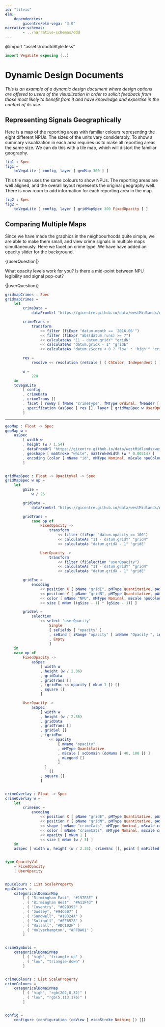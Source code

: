```yaml
---
id: "litvis"
elm:
    dependencies:
        gicentre/elm-vega: "3.0"
narrative-schemas:
        - ../narrative-schemas/ddd
---
```


@import "assets/robotoStyle.less"

```elm {l=hidden}
import VegaLite exposing (..)
```

# Dynamic Design Documents

_This is an example of a dynamic design document where design options are offered to users of the visualization in order to solicit feedback from those most likely to benefit from it and have knowledge and expertise in the context of its use._

## Representing Signals Geographically

Here is a map of the reporting areas with familiar colours representing the eight different NPUs.
The sizes of the units vary considerably.
To show a summary visualization in each area requires us to make all reporting areas the same size. We can do this with a tile map, which will distort the familiar geography.

```elm {v}
fig1 : Spec
fig1 =
    toVegaLite [ config, layer [ geoMap 300 ] ]
```

This tile map uses the same colours to show NPUs.
The reporting areas are well aligned, and the overall layout represents the original geography well.
There is now room to add information for each reporting area in the map.

```elm {v}
fig2 : Spec
fig2 =
    toVegaLite [ config, layer [ gridMapSpec 300 FixedOpacity ] ]
```

## Comparing Multiple Maps

Since we have made the graphics in the neighbourhoods quite simple, we are able to make them small, and view crime signals in multiple maps simultaneously. Here we facet on crime type.
We have have added an opacity slider for the background.

{(userQuestion|}

What opacity levels work for you?
Is there a mid-point between NPU legibility and signal pop-out?

{|userQuestion)}

```elm {v interactive}
gridmapCrimes : Spec
gridmapCrimes =
    let
        crimeData =
            dataFromUrl "https://gicentre.github.io/data/westMidlands/westMidsCrimesShort.tsv" []

        crimeTrans =
            transform
                << filter (fiExpr "datum.month == '2016-06'")
                << filter (fiExpr "abs(datum.runs) >= 7")
                << calculateAs "11 - datum.gridY" "gridN"
                << calculateAs "datum.gridX - 1" "gridE"
                << calculateAs "datum.zScore < 0 ? 'low' : 'high'" "crimeCats"

        res =
            resolve << resolution (reScale [ ( ChColor, Independent ) ])

        w =
            220
    in
    toVegaLite
        [ config
        , crimeData
        , crimeTrans []
        , facet [ rowBy [ fName "crimeType", fMType Ordinal, fHeader [ hdTitle "" ] ] ]
        , specification (asSpec [ res [], layer [ gridMapSpec w UserOpacity, crimeOverlay w ] ])
        ]
```

---

```elm {l=hidden}
geoMap : Float -> Spec
geoMap w =
    asSpec
        [ width w
        , height (w / 1.54)
        , dataFromUrl "https://gicentre.github.io/data/westMidlands/westMidsTopo.json" [ topojsonFeature "NPU" ]
        , geoshape [ maStroke "white", maStrokeWidth (w * 0.00214) ]
        , encoding (color [ mName "id", mMType Nominal, mScale npuColours, mLegend [] ] [])
        ]


gridMapSpec : Float -> OpacityVal -> Spec
gridMapSpec w op =
    let
        gSize =
            w / 26

        gridData =
            dataFromUrl "https://gicentre.github.io/data/westMidlands/westMidsGridmapOpacity.tsv" []

        gridTrans =
            case op of
                FixedOpacity ->
                    transform
                        << filter (fiExpr "datum.opacity == 100")
                        << calculateAs "11 - datum.gridY" "gridN"
                        << calculateAs "datum.gridX - 1" "gridE"

                UserOpacity ->
                    transform
                        << filter (fiSelection "userOpacity")
                        << calculateAs "11 - datum.gridY" "gridN"
                        << calculateAs "datum.gridX - 1" "gridE"

        gridEnc =
            encoding
                << position X [ pName "gridE", pMType Quantitative, pAxis [] ]
                << position Y [ pName "gridN", pMType Quantitative, pAxis [] ]
                << color [ mName "NPU", mMType Nominal, mScale npuColours, mLegend [] ]
                << size [ mNum ((gSize - 1) * (gSize - 1)) ]

        gridSel =
            selection
                << select "userOpacity"
                    Single
                    [ seFields [ "opacity" ]
                    , seBind [ iRange "opacity" [ inName "Opacity ", inMin 0, inMax 100, inStep 10 ] ]
                    , Empty
                    ]
    in
    case op of
        FixedOpacity ->
            asSpec
                [ width w
                , height (w / 2.36)
                , gridData
                , gridTrans []
                , (gridEnc << opacity [ mNum 1 ]) []
                , square []
                ]

        UserOpacity ->
            asSpec
                [ width w
                , height (w / 2.36)
                , gridData
                , gridTrans []
                , gridSel []
                , (gridEnc
                    << opacity
                        [ mName "opacity"
                        , mMType Quantitative
                        , mScale [ scDomain (doNums [ 40, 100 ]) ]
                        , mLegend []
                        ]
                  )
                    []
                , square []
                ]


crimeOverlay : Float -> Spec
crimeOverlay w =
    let
        crimeEnc =
            encoding
                << position X [ pName "gridE", pMType Quantitative, pAxis [] ]
                << position Y [ pName "gridN", pMType Quantitative, pAxis [] ]
                << shape [ mName "crimeCats", mMType Nominal, mScale crimeSymbols, mLegend [] ]
                << color [ mName "crimeCats", mMType Nominal, mScale crimeColours, mLegend [] ]
                << opacity [ mNum 1 ]
                << size [ mNum (w / 3) ]
    in
    asSpec [ width w, height (w / 2.36), crimeEnc [], point [ maFilled True ] ]


type OpacityVal
    = FixedOpacity
    | UserOpacity


npuColours : List ScaleProperty
npuColours =
    categoricalDomainMap
        [ ( "Birmingham East", "#197F8E" )
        , ( "Birmingham West", "#A11F43" )
        , ( "Coventry", "#02B395" )
        , ( "Dudley", "#94C607" )
        , ( "Sandwell", "#18324A" )
        , ( "Solihull", "#FF6528" )
        , ( "Walsall", "#DC102F" )
        , ( "Wolverhampton", "#FFBA01" )
        ]


crimeSymbols =
    categoricalDomainMap
        [ ( "high", "triangle-up" )
        , ( "low", "triangle-down" )
        ]


crimeColours : List ScaleProperty
crimeColours =
    categoricalDomainMap
        [ ( "high", "rgb(202,0,32)" )
        , ( "low", "rgb(5,113,176)" )
        ]


config =
    configure (configuration (coView [ vicoStroke Nothing ]) [])
```
